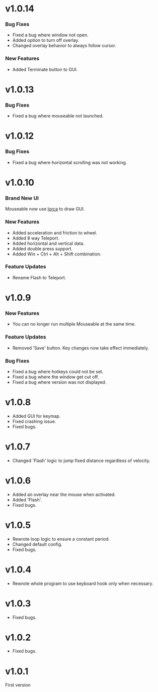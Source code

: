 # v1.0.14

### Bug Fixes

* Fixed a bug where window not open.
* Added option to turn off overlay.
* Changed overlay behavior to always follow cursor.

### New Features

* Added Terminate button to GUI.

# v1.0.13

### Bug Fixes

* Fixed a bug where mouseable not launched.

# v1.0.12

### Bug Fixes

* Fixed a bug where horizontal scrolling was not working.

# v1.0.10

### Brand New UI

Mouseable now use [lorca](https://github.com/zserge/lorca) to draw GUI.

### New Features

* Added acceleration and friction to wheel.
* Added 8 way Teleport.
* Added horizontal and vertical data.
* Added double press support.
* Added Win + Ctrl + Alt + Shift combination.

### Feature Updates

* Rename Flash to Teleport.

# v1.0.9

### New Features

* You can no longer run multiple Mouseable at the same time.

### Feature Updates

* Removed 'Save' button. Key changes now take effect immediately.

### Bug Fixes

* Fixed a bug where hotkeys could not be set.
* Fixed a bug where the window get cut off.
* Fixed a bug where version was not displayed.

# v1.0.8

* Added GUI for keymap.
* Fixed crashing issue.
* Fixed bugs.

# v1.0.7

* Changed 'Flash' logic to jump fixed distance regardless of velocity.

# v1.0.6

* Added an overlay near the mouse when activated.
* Added 'Flash'.
* Fixed bugs.

# v1.0.5

* Rewrote loop logic to ensure a constant period.
* Changed default config.
* Fixed bugs.

# v1.0.4

* Rewrote whole program to use keyboard hook only when necessary.

# v1.0.3

* Fixed bugs.

# v1.0.2

* Fixed bugs.

# v1.0.1

First version
